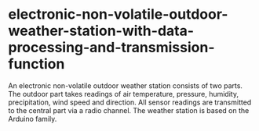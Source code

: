 # electronic-non-volatile-outdoor-weather-station-with-data-processing-and-transmission-function
An electronic non-volatile outdoor weather station consists of two parts.  The outdoor part takes readings of air temperature, pressure, humidity, precipitation, wind speed and direction.  All sensor readings are transmitted to the central part via a radio channel. The weather station is based on the Arduino family.
